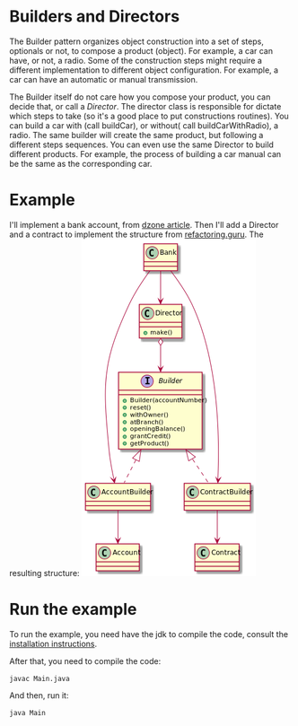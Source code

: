 # Builders and Directors
The Builder pattern organizes object construction into a set of steps, optionals or not, to compose a product (object). 
For example, a car can have, or not, a radio. 
Some of the construction steps might require a different implementation to different object configuration. 
For example, a car can have an automatic or manual transmission.  

The Builder itself do not care how you compose your product, you can decide that, or call a *Director*. 
The director class is responsible for dictate which steps to take (so it's a good place to put constructions routines). 
You can build a car with (call buildCar), or without( call buildCarWithRadio), a radio. 
The same builder will create the same product, but following a different steps sequences. 
You can even use the same Director to build different products.
For example, the process of building a car manual can be the same as the corresponding car. 

# Example
I'll implement a bank account, from [dzone article](https://dzone.com/articles/design-patterns-the-builder-pattern).
Then I'll add a Director and a contract to implement the structure from [refactoring.guru](https://refactoring.guru/design-patterns/builder).
The resulting structure:
![example class diagram](example.png)
# Run the example
To run the example, you need have the jdk to compile the code, consult the [installation instructions](https://docs.oracle.com/javase/8/docs/technotes/guides/install/install_overview.html).  

After that, you need to compile the code:
```
javac Main.java
```
And then, run it:
```
java Main
```